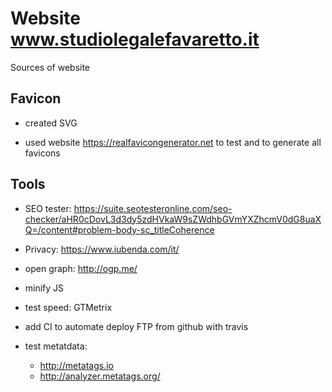 # Website www.studiolegalefavaretto.it

Sources of website

## Favicon

* created SVG

* used website https://realfavicongenerator.net to test and to generate all favicons

## Tools

* SEO tester: https://suite.seotesteronline.com/seo-checker/aHR0cDovL3d3dy5zdHVkaW9sZWdhbGVmYXZhcmV0dG8uaXQ=/content#problem-body-sc_titleCoherence

* Privacy: https://www.iubenda.com/it/

* open graph: http://ogp.me/

* minify JS

* test speed: GTMetrix

* add CI to automate deploy FTP from github with travis

* test metatdata: 
  * http://metatags.io
  * http://analyzer.metatags.org/